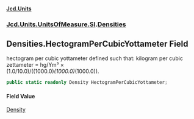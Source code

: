 #### [Jcd.Units](index.md 'index')
### [Jcd.Units.UnitsOfMeasure.SI](Jcd.Units.UnitsOfMeasure.SI.md 'Jcd.Units.UnitsOfMeasure.SI').[Densities](Densities.md 'Jcd.Units.UnitsOfMeasure.SI.Densities')

## Densities.HectogramPerCubicYottameter Field

hectogram per cubic yottameter defined such that: kilogram per cubic zettameter = hg/Ym³ ×  
(1.0/10.0)/((1000.0)*(1000.0)*(1000.0)).

```csharp
public static readonly Density HectogramPerCubicYottameter;
```

#### Field Value
[Density](Density.md 'Jcd.Units.UnitTypes.Density')